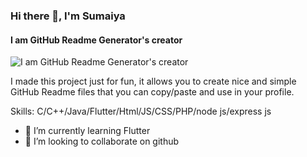 ### Hi there 👋, I'm Sumaiya
#### I am GitHub Readme Generator's creator
![I am GitHub Readme Generator's creator](https://arturssmirnovs.github.io/github-profile-readme-generator/images/banner.png)

I made this project just for fun, it allows you to create nice and simple GitHub Readme files that you can copy/paste and use in your profile.

Skills: C/C++/Java/Flutter/Html/JS/CSS/PHP/node js/express js

- 🌱 I’m currently learning Flutter 
- 👯 I’m looking to collaborate on github 

